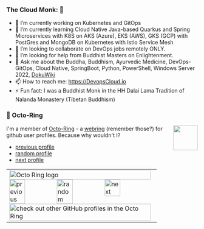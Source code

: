 ### The Cloud Monk: 👋

- 🔭 I’m currently working on Kubernetes and GitOps
- 🌱 I’m currently learning Cloud Native Java-based Quarkus and Spring Microservices with K8S on AKS (Azure), EKS (AWS), GKS (GCP) with PostGres and MongoDB on Kubernetes with Istio Service Mesh
- 👯 I’m looking to collaborate on DevOps jobs remotely ONLY.
- 🤔 I’m looking for help from Buddhist Masters on Enlightenment.
- 💬 Ask me about the Buddha, Buddhism, Ayurvedic Medicine, DevOps-GitOps, Cloud Native, SpringBoot, Python, PowerShell, Windows Server 2022, [DokuWiki](https://github.com/splitbrain/dokuwiki)
- 📫 How to reach me: https://DevopsCloud.io
- ⚡ Fun fact: I was a Buddhist Monk in the HH Dalai Lama Tradition of Nalanda Monastery (Tibetan Buddhism)

### :octopus: Octo-Ring

<img width="64" height="65" src="https://octo-ring.com/static/img/octo.png" align="right" alt="">

I'm a member of [Octo-Ring](https://octo-ring.com/) - a [webring](https://DevopsCloud.io/doku.php?id=web-ring) (remember those?) for github user profiles. Because why wouldn't I? 

* [previous profile](https://octo-ring.com/p/splitbrain/prev)
* [random profile](https://octo-ring.com/p/splitbrain/random)
* [next profile](https://octo-ring.com/p/splitbrain/next)

<table><tbody><tr><td><a href="https://octo-ring.com/"><img src="https://octo-ring.com/static/img/widget/top.png" width="99%" alt="Octo Ring logo" align="top"></a><br><a href="https://octo-ring.com/p/AzureCloudMonk/prev"><img src="https://octo-ring.com/static/img/widget/prev.png" width="33%" alt="previous" align="top" title="previous profile"></a><a href="https://octo-ring.com/p/AzureCloudMonk/random"><img src="https://octo-ring.com/static/img/widget/random.png" width="33%" alt="random" align="top" title="random profile"></a><a href="https://octo-ring.com/p/AzureCloudMonk/next"><img src="https://octo-ring.com/static/img/widget/next.png" width="33%" alt="next" align="top" title="next profile"></a><br><a href="https://octo-ring.com/"><img src="https://octo-ring.com/static/img/widget/bottom.png" width="99%" alt="check out other GitHub profiles in the Octo Ring" align="top"></a></td></tr></tbody></table>
